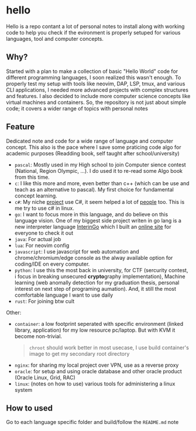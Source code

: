 # hello
Hello is a repo contant a lot of personal notes to install along with working code to help you check if the evironment is properly setuped for various languages, tool and computer concepts.

## Why?
Started with a plan to make a collection of basic "Hello World" code for different programming languages, I soon realized this wasn't enough. To properly test my setup with tools like neovim, DAP, LSP, tmux, and various CLI applications, I needed more advanced projects with complex structures and features. I also decided to include more computer science concepts like virtual machines and containers. So, the repository is not just about simple code; it covers a wider range of topics with personal notes

## Feature
Dedicated note and code for a wide range of language and computer concept. This also is the pace where I save some praticing code algo for academic purposes (Readding book, self taught after school/university)
- `pascal`: Mostly used in my High school to join Computer sience contest (National, Region Olympic, ...). I do used it to re-read some Algo book from this time.
- `c`: I like this more and more, even better than c++ (which can be use and teach as an alternative to pascal). My first choice for fundamental concept learning.
- `c#`: My niche [project](https://github.com/ylsama/RightClickMoveMode) use C#, it seem helped a lot of [people](https://www.nexusmods.com/stardewvalley/mods/2614?tab=posts) too. This is me try to use c# in linux.
- `go`: I want to focus more in this language, and do believe on this language vision. One of my biggest side project writen in go lang is a new interpreter language [InterinGo](https://github.com/nghiango1/hello/tree/main/go/interpreter) which I built an [online site](https://nghiango.asia/) for everyone to check it out
- `java`: For actual job
- `lua`: For neovim config
- `javascript`: I use javascript for web automation and chrome/chromium/edge console as the alway available option for coding/IDE on every computer. 
- `python`: I use this the most back in university, for CTF (sercurity contest, i focus in breaking unsecured **crypto**graphy implementation), Machine learning (web anomally detection for my graduation thesis, personal interest on next step of programing aumation). And, it still the most comfortable language I want to use daily
- `rust`: For joining btw cult

Other:
- `container`: a low footprint seperated with specific environment (linked library, application) for my low resource pc/laptop. But with KVM it become non-trivial.
    > `chroot` should work better in most usecase, I use build container's image to get my secondary root directory
- `nginx`: for sharing my local project over VPN, use as a reverse proxy
- `oracle`: for setup and using oracle database and other oracle product (Oracle Linux, Grid, RAC)
- `linux`: (notes on how to use) various tools for administering a linux system

## How to used

Go to each language specific folder and build/follow the `README.md` note
